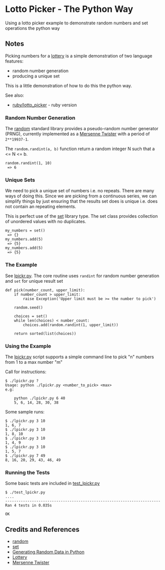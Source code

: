 # Lotto Picker - The Python Way

Using a lotto picker example to demonstrate random numbers and set operations the python way

## Notes

Picking numbers for a [lottery](https://en.wikipedia.org/wiki/Lottery)
is a simple demonstration of two language features:

* random number generation
* producing a unique set

This is a little demonstration of how to do this the python way.

See also:

* [ruby/lotto_picker](../../ruby/lotto_picker) - ruby version

### Random Number Generation

The [random](https://docs.python.org/3/library/random.html) standard library provides a
pseudo-random number generator (PRNG), currently implemented as a
[Mersenne Twister](https://en.wikipedia.org/wiki/Mersenne_Twister)
with a period of `2**19937-1`.

The  `random.randint(a, b)` function
return a random integer N such that a <= N <= b.

    random.randint(1, 10)
     => 6

### Unique Sets

We need to pick a unique set of numbers i.e. no repeats. There are many ways of doing this.
Since we are picking from a continuous series, we can simplify things by just ensuring that the results set
does is unique i.e. does not contain an repeating elements.

This is perfect use of the [set](https://docs.python.org/3/library/stdtypes.html#set) library type.
The set class provides collection of unordered values with no duplicates.

    my_numbers = set()
     => {}
    my_numbers.add(5)
     => {5}
    my_numbers.add(5)
     => {5}

### The Example

See [lpickr.py](./lpickr.py).
The core routine uses
`randint` for random number generation and
`set` for unique result set

    def pick(number_count, upper_limit):
        if number_count > upper_limit:
            raise Exception('Upper limit must be >= the number to pick')

        random.seed()

        choices = set()
        while len(choices) < number_count:
            choices.add(random.randint(1, upper_limit))

        return sorted(list(choices))

### Using the Example

The [lpickr.py](./lpickr.py) script supports a simple command line to pick "n" numbers from 1 to a max number "m"

Call for instructions:

    $ ./lpickr.py ?
    Usage: python ./lpickr.py <number_to_pick> <max>
    e.g:

        python ./lpickr.py 6 40
        5, 6, 14, 28, 30, 38

Some sample runs:

    $ ./lpickr.py 3 10
    1, 6, 7
    $ ./lpickr.py 3 10
    1, 8, 10
    $ ./lpickr.py 3 10
    1, 4, 9
    $ ./lpickr.py 3 10
    1, 5, 7
    $ ./lpickr.py 7 49
    8, 16, 20, 29, 43, 46, 49

### Running the Tests

Some basic tests are included in [test_lpickr.py ](./test_lpickr.py )

    $ ./test_lpickr.py
    ....
    ----------------------------------------------------------------------
    Ran 4 tests in 0.035s

    OK

## Credits and References

* [random](https://docs.python.org/3/library/random.html)
* [set](https://docs.python.org/3/library/stdtypes.html#set)
* [Generating Random Data in Python](https://realpython.com/python-random/)
* [Lottery](https://en.wikipedia.org/wiki/Lottery)
* [Mersenne Twister](https://en.wikipedia.org/wiki/Mersenne_Twister)
